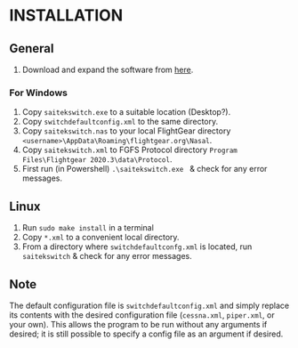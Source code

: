 # INSTALLATION

## General

1. Download and expand the software from [here](https://github.com/daibach142/SaitekSwitch). 

### For Windows
 
1. Copy `saitekswitch.exe` to a suitable location (Desktop?).
2. Copy `switchdefaultconfig.xml` to the same directory.
3. Copy `saitekswitch.nas` to your local FlightGear directory `<username>\AppData\Roaming\flightgear.org\Nasal`.
4. Copy `saitekswitch.xml` to  FGFS Protocol directory `Program Files\Flightgear 2020.3\data\Protocol`.
5. First run (in Powershell) `.\saitekswitch.exe ` & check for any error messages.
 
## Linux

1. Run `sudo make install` in a terminal
2. Copy `*.xml` to a convenient local directory.
3. From a directory where `switchdefaultconfg.xml` is located,  run `saitekswitch`  & check for any error messages.

## Note

The default configuration file is `switchdefaultconfig.xml` and simply replace its contents with the desired configuration file (`cessna.xml`, `piper.xml`, or your own). This allows the program to be run without any arguments if desired; it is still possible to specify a config file as an argument if desired.


